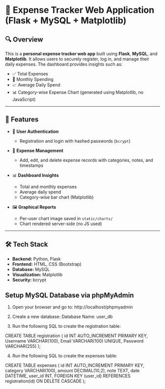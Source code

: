 # 💸 Expense Tracker Web Application (Flask + MySQL + Matplotlib)

## 🔍 Overview

This is a **personal expense tracker web app** built using **Flask**, **MySQL**, and **Matplotlib**. It allows users to securely register, log in, and manage their daily expenses. The dashboard provides insights such as:

- ✅ Total Expenses  
- 📆 Monthly Spending  
- 📈 Average Daily Spend  
- 📊 Category-wise Expense Chart (generated using Matplotlib, no JavaScript)

---

## 🚀 Features

- 🔐 **User Authentication**
  - Registration and login with hashed passwords (`bcrypt`)

- 🧾 **Expense Management**
  - Add, edit, and delete expense records with categories, notes, and timestamps

- 📊 **Dashboard Insights**
  - Total and monthly expenses
  - Average daily spend
  - Category-wise bar chart (Matplotlib)

- 🖼️ **Graphical Reports**
  - Per-user chart image saved in `static/charts/`
  - Chart rendered server-side (no JS used)

---

## 🛠️ Tech Stack

- **Backend:** Python, Flask  
- **Frontend:** HTML, CSS (Bootstrap)  
- **Database:** MySQL  
- **Visualization:** Matplotlib  
- **Security:** bcrypt


 ## Setup MySQL Database via phpMyAdmin

1. Open your browser and go to:
   http://localhost/phpmyadmin

2. Create a new database:
   Database Name: user_db

3. Run the following SQL to create the registration table:

CREATE TABLE registration (
    id INT AUTO_INCREMENT PRIMARY KEY,
    Username VARCHAR(100),
    Email VARCHAR(100) UNIQUE,
    Password VARCHAR(255)
);

4. Run the following SQL to create the expenses table:

CREATE TABLE expenses (
    id INT AUTO_INCREMENT PRIMARY KEY,
    category VARCHAR(100),
    amount DECIMAL(10,2),
    note TEXT,
    date DATETIME,
    user_id INT,
    FOREIGN KEY (user_id) REFERENCES registration(id) ON DELETE CASCADE
);
